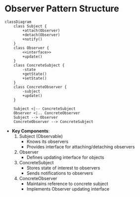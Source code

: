 # Observer Pattern Structure

```mermaid
classDiagram
    class Subject {
        +attach(Observer)
        +detach(Observer)
        +notify()
    }
    class Observer {
        <<interface>>
        +update()
    }
    class ConcreteSubject {
        -state
        +getState()
        +setState()
    }
    class ConcreteObserver {
        -subject
        +update()
    }
    
    Subject <|-- ConcreteSubject
    Observer <|.. ConcreteObserver
    Subject --> Observer
    ConcreteObserver --> ConcreteSubject
```

- **Key Components**:
    1. Subject (Observable)
        - Knows its observers
        - Provides interface for attaching/detaching observers
    2. Observer
        - Defines updating interface for objects
    3. ConcreteSubject
        - Stores state of interest to observers
        - Sends notifications to observers
    4. ConcreteObserver
        - Maintains reference to concrete subject
        - Implements Observer updating interface
